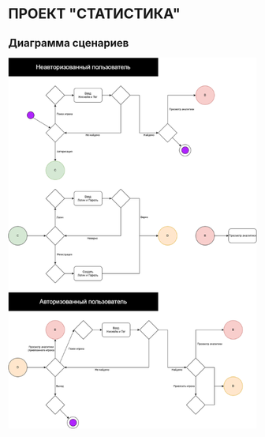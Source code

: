 # ПРОЕКТ "СТАТИСТИКА"

## Диаграмма сценариев

![Диаграмма сценариев](./misc/Диаграмма%20сценариев.png "Диаграмма сценариев")